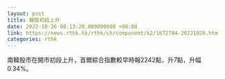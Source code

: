 ```yaml
---
layout: post
title: 韓股初段上升
date: 2022-10-26 08:13:20.000000000 +08:00
link: https://news.rthk.hk/rthk/ch/component/k2/1672704-20221026.htm
categories: rthk
---
```


南韓股市在開市初段上升，首爾綜合指數較早時報2242點，升7點，升幅0.34%。
